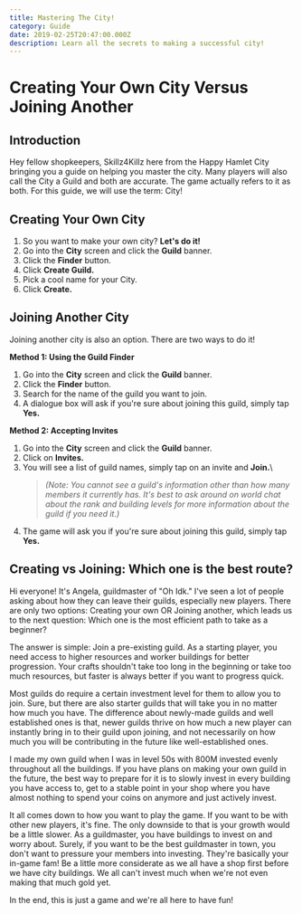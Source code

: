 ```yaml
---
title: Mastering The City!
category: Guide
date: 2019-02-25T20:47:00.000Z
description: Learn all the secrets to making a successful city!
---
```

# Creating Your Own City Versus Joining Another

## Introduction

Hey fellow shopkeepers, Skillz4Killz here from the Happy Hamlet City bringing you a guide on helping you master the city. Many players will also call the City a Guild and both are accurate. The game actually refers to it as both. For this guide, we will use the term: City!

## Creating Your Own City

1. So you want to make your own city? **Let's do it!**
2. Go into the **City** screen and click the **Guild** banner.
3. Click the **Finder** button.
4. Click **Create Guild.**
5. Pick a cool name for your City.
6. Click **Create.**

## **Joining Another City**

Joining another city is also an option. There are two ways to do it!

**Method 1: Using the Guild Finder**

1. Go into the **City** screen and click the **Guild** banner.
2. Click the **Finder** button.
3. Search for the name of the guild you want to join.
4. A dialogue box will ask if you're sure about joining this guild, simply tap **Yes.**

**Method 2: Accepting Invites**

1. Go into the **City** screen and click the **Guild** banner.
2. Click on **Invites.**
3. You will see a list of guild names, simply tap on an invite and **Join.**\
   > *(Note: You cannot see a guild's information other than how many members it currently has. It's best to ask around on world chat about the rank and building levels for more information about the guild if you need it.)*
4. The game will ask you if you're sure about joining this guild, simply tap **Yes.**

## Creating vs Joining: Which one is the best route?

Hi everyone! It's Angela, guildmaster of "Oh Idk." I've seen a lot of people asking about how they can leave their guilds, especially new players. There are only two options: Creating your own OR Joining another, which leads us to the next question: Which one is the most efficient path to take as a beginner?

The answer is simple: Join a pre-existing guild. As a starting player, you need access to higher resources and worker buildings for better progression. Your crafts shouldn't take too long in the beginning or take too much resources, but faster is always better if you want to progress quick.

Most guilds do require a certain investment level for them to allow you to join. Sure, but there are also starter guilds that will take you in no matter how much you have. The difference about newly-made guilds and well established ones is that, newer guilds thrive on how much a new player can instantly bring in to their guild upon joining, and not necessarily on how much you will be contributing in the future like well-established ones.

I made my own guild when I was in level 50s with 800M invested evenly throughout all the buildings. If you have plans on making your own guild in the future, the best way to prepare for it is to slowly invest in every building you have access to, get to a stable point in your shop where you have almost nothing to spend your coins on anymore and just actively invest.

It all comes down to how you want to play the game. If you want to be with other new players, it's fine. The only downside to that is your growth would be a little slower. As a guildmaster, you have buildings to invest on and worry about. Surely, if you want to be the best guildmaster in town, you don't want to pressure your members into investing. They're basically your in-game fam! Be a little more considerate as we all have a shop first before we have city buildings. We all can't invest much when we're not even making that much gold yet.

In the end, this is just a game and we're all here to have fun!
